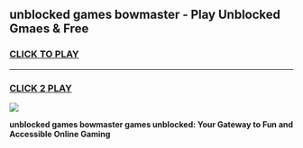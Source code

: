 
## unblocked games bowmaster - Play Unblocked Gmaes & Free
<h3>
<a href="https://news.freeplayer.one?title=unblocked_games_bowmaster&ref=16F">CLICK TO PLAY</a></h3>
<hr>

<h3>
<a href="https://news.freeplayer.one?title=unblocked_games_bowmaster&ref=16F">CLICK 2 PLAY</a>
  
</h3>

<a href="https://news.freeplayer.one?title=unblocked_games_bowmaster&ref=16F/"><img src="https://clearcache.store/games.png"></a>


**unblocked games bowmaster games unblocked: Your Gateway to Fun and Accessible Online Gaming**
